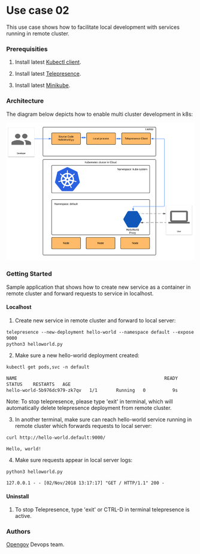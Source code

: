 
# Use case 02

This use case shows how  to facilitate local development with services running in remote cluster.

### Prerequisities

1. Install latest [Kubectl client](https://kubernetes.io/docs/tasks/tools/install-kubectl/).

2. Install latest [Telepresence](https://www.telepresence.io/reference/install).

3. Install latest [Minikube](https://kubernetes.io/docs/tasks/tools/install-minikube/).

### Architecture
The diagram below depicts how to enable multi cluster development in k8s:

![Alt text](images/telepresence_use_case_02.png?raw=true "OpenGov")


### Getting Started

Sample application that shows how to create new service as a container in remote cluster and forward requests to service in localhost.

#### Localhost

1. Create new service in remote cluster and forward to local server:
```
telepresence --new-deployment hello-world --namespace default --expose 9000
python3 helloworld.py
```

2. Make sure a new hello-world deployment created:
```
kubectl get pods,svc -n default
```
```
NAME                                                       READY   STATUS    RESTARTS   AGE
hello-world-5b976dc979-zk7qv   1/1       Running   0          9s
```

Note: To stop telepresence, please type 'exit' in terminal, which will automatically delete telepresence deployment from remote cluster.

3. In another terminal, make sure can reach hello-world service running in remote cluster which  forwards requests to local server:
```
curl http://hello-world.default:9000/
```
```
Hello, world!
```
4. Make sure requests appear in local server logs:
```
python3 helloworld.py
```
```
127.0.0.1 - - [02/Nov/2018 13:17:17] "GET / HTTP/1.1" 200 -
```


#### Uninstall

1. To stop Telepresence, type 'exit' or CTRL-D in terminal telepresence is active.

### Authors

[Opengov](https://opengov.com) Devops team.
